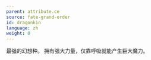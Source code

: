 ```yaml
---
parent: attribute.ce
source: fate-grand-order
id: dragonkin
language: zh
weight: 0
---
```


最强的幻想种。
拥有强大力量，仅靠呼吸就能产生巨大魔力。
